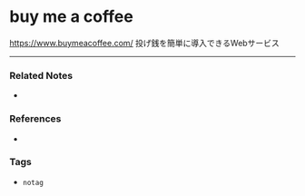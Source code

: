# buy me a coffee
https://www.buymeacoffee.com/
投げ銭を簡単に導入できるWebサービス

---
### Related Notes
- 

### References
- 

### Tags
- `notag`